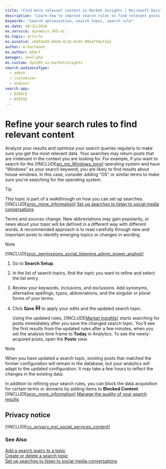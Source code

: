 ```yaml
---
title: "Find more relevant content in Market Insights | Microsoft Docs"
description: "Learn how to improve search rules to find relevant posts."
keywords: "search optimization, search topic, search rule"
ms.date: 10/31/2018
ms.service: dynamics-365-ai
ms.topic: article
ms.assetid: c8d53e56-84e9-4c16-8c65-902ef59af2a1
author: m-hartmann
ms.author: mhart
manager: shellyha
ms.custom: dyn365-ai-marketinsights
search.audienceType: 
  - admin
  - customizer
  - enduser
search.app: 
  - D365CE
  - D365SE
---
```


# Refine your search rules to find relevant content
Analyze your results and optimize your search queries regularly to make sure you get the most relevant data. Your searches may return posts that are irrelevant in the context you are looking for. For example, if you want to search for the [!INCLUDE[pn_ms_Windows_long](../includes/pn-ms-windows-long.md)] operating system and have “Windows” as your search keyword, you are likely to find results about house windows. In this case, consider adding “OS” or similar terms to make sure you’re searching for the operating system.  
  
> [!TIP]
>  This topic is part of a walkthrough on how you can set up searches. [!INCLUDE[proc_more_information](../includes/proc-more-information.md)] [Set up searches to listen to social media conversations](set-up-searches.md)  
  
 
 Terms and sources change. New abbreviations may gain popularity, or news about your topic will be defined in a different way with different words. A recommended approach is to read carefully through new and important posts to identify emerging topics or changes in wording.  
  
> [!NOTE]
> [!INCLUDE[proc_permissions_social_listening_admin_power_analyst](../includes/proc-permissions-admin-power-analyst.md)]  
  
1. Go to **Search Setup**.  
  
2. In the list of search topics, find the topic you want to refine and select the list entry.  
  
3. Review your keywords, inclusions, and exclusions. Add synonyms, alternative spellings, typos, abbreviations, and the singular or plural forms of your terms.  
  
4. Click **Save** ![save button](media/save-icon.png "Save button") to apply your edits and the updated search topic.  
  
   Using the updated rules, [!INCLUDE[Market Insights](../includes/pn-market-insights-short.md)] starts searching for posts immediately after you save the changed search topic. You’ll see the first results from the updated rules after a few minutes, when you set the analysis time frame to **Today** in Analytics. To see the newly-acquired posts, open the **Posts** view.  
  
> [!NOTE]
>  When you have updated a search topic, existing posts that matched the former configuration will remain in the database, but your analytics will adapt to the updated configuration. It may take a few hours to reflect the changes in the existing data.  
  
 In addition to refining your search rules, you can block the data acquisition for certain terms or domains by adding items to **Blocked Content**. [!INCLUDE[proc_more_information](../includes/proc-more-information.md)] [Manage the quality of your search results](search-results-quality.md)  
  
## Privacy notice  
 [!INCLUDE[cc_privacy_msl_social_services_content](../includes/cc-privacy-market-insights-social-services-content.md)]  
  
### See Also  
 [Add a search query to a topic](add-rules-search-topic.md)   
 [Create or delete a search topic](create-delete-search-topic.md)   
 [Set up searches to listen to social media conversations](set-up-searches.md)
 
